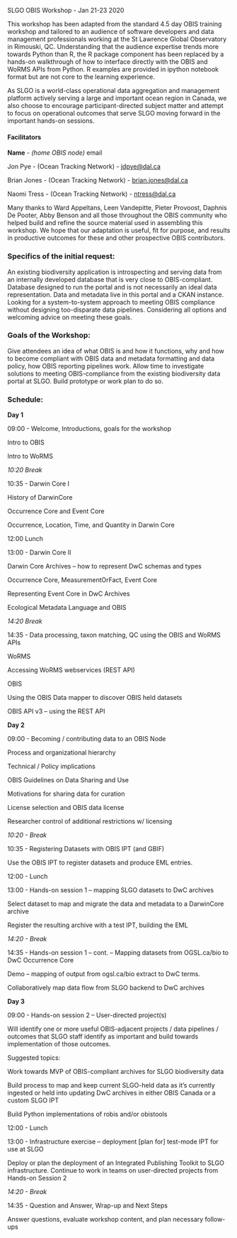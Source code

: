 SLGO OBIS Workshop - Jan 21-23 2020

This workshop has been adapted from the standard 4.5 day OBIS training workshop and tailored to an audience of software developers and data management professionals working at the St Lawrence Global Observatory in Rimouski, QC. Understanding that the audience expertise trends more towards Python than R, the R package component has been replaced by a hands-on walkthrough of how to interface directly with the OBIS and WoRMS APIs from Python. R examples are provided in ipython notebook format but are not core to the learning experience.

As SLGO is a world-class operational data aggregation and management platform actively serving a large and important ocean region in Canada, we also choose to encourage participant-directed subject matter and attempt to focus on operational outcomes that serve SLGO moving forward in the important hands-on sessions.

#### Facilitators
**Name** - *(home OBIS node)* email

Jon Pye - (Ocean Tracking Network) - jdpye@dal.ca

Brian Jones -  (Ocean Tracking Network) - brian.jones@dal.ca

Naomi Tress - (Ocean Tracking Network) - ntress@dal.ca

Many thanks to Ward Appeltans, Leen Vandepitte, Pieter Provoost, Daphnis De Pooter, Abby Benson and all those throughout the OBIS community who helped build and refine the source material used in assembling this workshop. We hope that our adaptation is useful, fit for purpose, and results in productive outcomes for these and other prospective OBIS contributors.

### Specifics of the initial request:

An existing biodiversity application is introspecting and serving data from an internally developed database that is very close to OBIS-compliant. Database designed to run the portal and is not necessarily an ideal data representation. Data and metadata live in this portal and a CKAN instance. Looking for a system-to-system approach to meeting OBIS compliance without designing too-disparate data pipelines. Considering all options and welcoming advice on meeting these goals.



### Goals of the Workshop:

Give attendees an idea of what OBIS is and how it functions, why and how to become compliant with OBIS data and metadata formatting and data policy, how OBIS reporting pipelines work. Allow time to investigate solutions to meeting OBIS-compliance from the existing biodiversity data portal at SLGO. Build prototype or work plan to do so.  


### Schedule:

**Day 1**

09:00  -  Welcome, Introductions, goals for the workshop  

Intro to OBIS

Intro to WoRMS

*10:20     Break*

10:35  -  Darwin Core I

History of DarwinCore  

Occurrence Core and Event Core

Occurrence, Location, Time, and Quantity in Darwin Core

12:00     Lunch

13:00  -  Darwin Core II  

Darwin Core Archives – how to represent DwC schemas and types

Occurrence Core, MeasurementOrFact, Event Core

Representing Event Core in DwC Archives

Ecological Metadata Language and OBIS

*14:20     Break*

14:35  -  Data processing, taxon matching, QC using the OBIS and WoRMS APIs

WoRMS

Accessing WoRMS webservices (REST API)

OBIS

Using the OBIS Data mapper to discover OBIS held datasets

OBIS API v3 – using the REST API  



**Day 2**

09:00  -  Becoming / contributing data to an OBIS Node

Process and organizational hierarchy

Technical / Policy implications

  OBIS Guidelines on Data Sharing and Use

Motivations for sharing data for curation

License selection and OBIS data license

Researcher control of additional restrictions w/ licensing

*10:20  -  Break*

10:35  -  Registering Datasets with OBIS IPT (and GBIF)

Use the OBIS IPT to register datasets and produce EML entries.

12:00  -  Lunch

13:00  -  Hands-on session 1 – mapping SLGO datasets to DwC archives

Select dataset to map and migrate the data and metadata to a DarwinCore archive

Register the resulting archive with a test IPT, building the EML

*14:20  -  Break*

14:35  -  Hands-on session 1 – cont. – Mapping datasets from OGSL.ca/bio to DwC Occurrence Core

Demo – mapping of output from ogsl.ca/bio extract to DwC terms.

Collaboratively map data flow from SLGO backend to DwC archives



**Day 3**

09:00  -  Hands-on session 2 – User-directed project(s)

Will identify one or more useful OBIS-adjacent projects / data pipelines / outcomes that SLGO staff identify as important and build towards implementation of those outcomes.

Suggested topics:

Work towards MVP of OBIS-compliant archives for SLGO biodiversity data

Build process to map and keep current SLGO-held data as it’s currently ingested or held into updating DwC archives in either OBIS Canada or a custom SLGO IPT

Build Python implementations of robis and/or obistools



12:00  -  Lunch

13:00  -  Infrastructure exercise – deployment [plan for] test-mode IPT for use at SLGO

Deploy or plan the deployment of an Integrated Publishing Toolkit to SLGO infrastructure. Continue to work in teams on user-directed projects from Hands-on Session 2

*14:20  -  Break*

14:35  -  Question and Answer, Wrap-up and Next Steps  

Answer questions, evaluate workshop content, and plan necessary follow-ups
